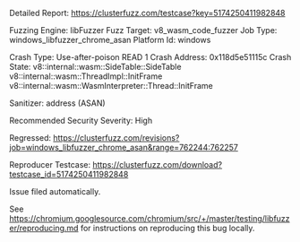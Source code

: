 Detailed Report: https://clusterfuzz.com/testcase?key=5174250411982848

Fuzzing Engine: libFuzzer
Fuzz Target: v8_wasm_code_fuzzer
Job Type: windows_libfuzzer_chrome_asan
Platform Id: windows

Crash Type: Use-after-poison READ 1
Crash Address: 0x118d5e51115c
Crash State:
  v8::internal::wasm::SideTable::SideTable
  v8::internal::wasm::ThreadImpl::InitFrame
  v8::internal::wasm::WasmInterpreter::Thread::InitFrame
  
Sanitizer: address (ASAN)

Recommended Security Severity: High

Regressed: https://clusterfuzz.com/revisions?job=windows_libfuzzer_chrome_asan&range=762244:762257

Reproducer Testcase: https://clusterfuzz.com/download?testcase_id=5174250411982848

Issue filed automatically.

See https://chromium.googlesource.com/chromium/src/+/master/testing/libfuzzer/reproducing.md for instructions on reproducing this bug locally.